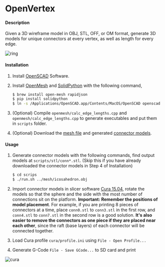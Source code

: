 # OpenVertex

#### Description

Given a 3D wireframe model in OBJ, STL, OFF, or OM format, generate 3D models for unique connectors at every vertex, as well as length for every edge.

![ring](https://github.com/wieden-kennedy/needybot-shell/blob/master/cura/ring.jpg?raw=true)

#### Installation

1. Install [OpenSCAD](http://www.openscad.org/) Software.
2. Install [OpenMesh](http://www.openmesh.org/) and [SolidPython](https://github.com/SolidCode/SolidPython) with the following command,

	```sh
	$ brew install open-mesh rapidjson
	$ pip install solidpython
	$ ln -s /Applications/OpenSCAD.app/Contents/MacOS/OpenSCAD openscad
	```

3. (Optional) Compile `openmesh/calc_edge_lengths.cpp` and `openmesh/calc_edge_lengths.cpp` to generate executables and put them in `scripts` folder.
4. (Optional) Download the [mesh file](https://drive.google.com/open?id=0B2xef5QHbuSmT013ekExZmJPU1U) and generated [connector models](https://drive.google.com/open?id=0B2xef5QHbuSmQTlFTlYtUEhXTVk).

#### Usage

1. Generate connector models with the following commands, find output models at `scripts/stl/conn*.stl`. (Skip this if you have already downloaded the connector models in Step 4 of Installation)

	```sh
	$ cd scrips
	$ ./run.sh ../mesh/icosahedron.obj
	```

2. Import connector models in slicer software [Cura 15.04](https://ultimaker.com/en/cura-software/list), rotate the models so that the sphere and the side with the most number of connections sit on the platform. **Important: Remember the positions of model placement**. For example, if you are printing 8 pieces of connectors at a time, place `conn0.stl` to `conn3.stl` in the first row, and `conn4.stl` to `conn7.stl` in the second row is a good solution. **It's also easier to remove the connectors as one piece if they are placed near each other**, since the raft (base layers) of each connector will be connected together.  
3. Load Cura profile `cura/profile.ini` using `File - Open Profile...`
4. Generate G-Code `File - Save GCode...` to SD card and print

![cura](https://github.com/wieden-kennedy/needybot-shell/blob/master/cura/example.png?raw=true)
